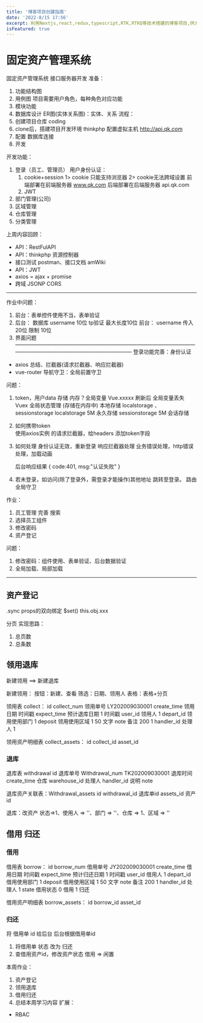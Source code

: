 ```yaml
---
title: '博客项目创建指南'
date: '2022-8/15 17:56'
excerpt: 利用Nextjs,react,redux,typescript,RTK,RTKQ等技术搭建的博客项目,供大家参考指正
isFeatured: true
---
```


# 固定资产管理系统
固定资产管理系统 接口服务器开发
准备：
1. 功能结构图
2. 用例图  项目需要用户角色，每种角色对应功能
3. 模块功能
4. 数据库设计
   ER图(实体关系图)：实体、关系
流程：
1. 创建项目仓库  coding
2. clone后，搭建项目开发环境 thinkphp
   配置虚拟主机  http://api.qk.com
3. 配置
   数据库连接
4. 开发


开发功能：
1. 登录（员工、管理员）
   用户身份认证：
   1. cookie+session
      1> cookie 只能支持浏览器
      2> cookie无法跨域设置
         前端部署在前端服务器  www.qk.com
         后端部署在后端服务器  api.qk.com
   2. JWT  
2. 部门管理(公司)
3. 区域管理
4. 仓库管理
5. 分类管理

上周内容回顾：
- API：RestFulAPI
- API：thinkphp 资源控制器
- 接口测试 postman、接口文档 amWiki
- API：JWT
- axios = ajax + promise
- 跨域  JSONP  CORS

---------------------------------------------------------
作业中问题：
1. 前台：表单控件使用不当，表单验证
2. 后台： 
   数据库 username  10位         tp验证 最大长度10位
   前台： username  传入 20位     限制 10位
3. 界面问题
————————————————————————————————————————————————————————
登录功能完善：身份认证
- axios 总结、拦截器(请求拦截器、响应拦截器)
- vue-router 导航守卫：全局前置守卫

问题：
1. token，用户data 存储
   内存？全局变量 Vue.xxxxx  刷新后 全局变量丢失
        Vuex 全局状态管理 (存储在内存中)
   本地存储 localstorage 、sessionstorage
           localstorage 5M  永久存储
           sessionstorage 5M 会话存储
   
2. 如何携带token    
   使用axios实例 的请求拦截器，给headers 添加token字段
3. 如何处理 身份认证无效，重新登录
   响应拦截器处理  业务错误处理，http错误处理，加载动画
   
   后台响应结果
   {
      code:401,
      msg:"认证失败"
   }
4. 若未登录，如访问(除了登录外，需登录才能操作)其他地址 跳转至登录。
   路由全局守卫

作业：
1. 员工管理 完善 搜索
2. 选择员工组件
3. 修改密码
4. 资产登记

问题：
1. 修改密码：组件使用、表单验证、后台数据验证
2. 全局加载、局部加载


____________________
## 资产登记

.sync   props的双向绑定
$set()  this.obj.xxx 


分页
实现思路：
1. 总页数
2. 总条数

## 领用退库
新建领用 ==>  新建退库

新建领用：
按钮：新建、查看
筛选：日期、领用人
表格：表格+分页

领用表 collect：
id
collect_num 领用单号   LY202009030001
create_time 领用日期   时间戳
expect_time 预计退库日期 1 时间戳
user_id    领用人       1
depart_id 领用使用部门   1
deposit   领用使用区域  1 50 文字
note      备注   200   1
handler_id   处理人     1

领用资产明细表  collect_assets：
id
collect_id
asset_id


### 退库

退库表 withdrawal
id
退库单号   Withdrawal_num   TK202009030001
退库时间   create_time
仓库      warehouse_id
处理人    handler_id
说明     note

退库资产关联表：Withdrawal_assets
id
withdrawal_id  退库单id
assets_id      资产id

退库：改资产  状态=>1、使用人 => ''、部门 => ''、仓库 => 1、区域 => ''

## 借用 归还
### 借用
借用表 borrow：
id
borrow_num 借用单号   JY202009030001
create_time 借用日期   时间戳
expect_time 预计归还日期 1 时间戳
user_id    借用人       1
depart_id 借用使用部门   1
deposit   借用使用区域  1 50 文字
note      备注   200   1
handler_id   处理人     1
state      借用状态     0 借用   1 归还

借用资产明细表  borrow_assets：
id
borrow_id
asset_id

### 归还
将 借用单 id 给后台  后台根据借用单id
   1. 将借用单 状态 改为 归还 
   2. 查借用资产id，修改资产状态 借用 => 闲置


本周作业：
1. 资产登记
2. 领用退库 
3. 借用归还
4. 总结本周学习内容
扩展：
- RBAC
